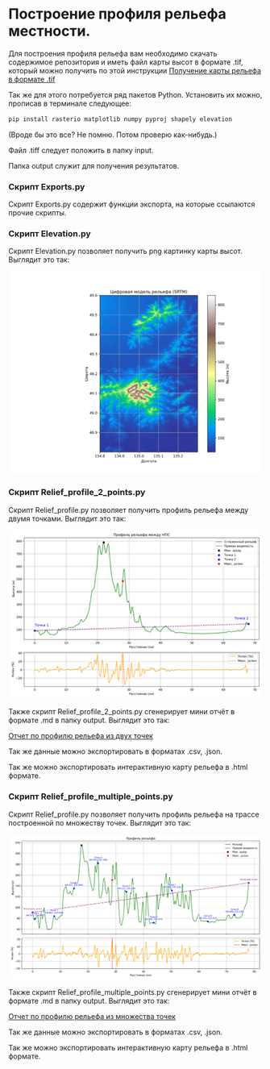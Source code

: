 # Построение профиля рельефа местности.
Для построения профиля рельефа вам необходимо скачать содержимое репозитория и иметь файл карты высот в формате .tif, который можно получить по этой инструкции [Получение карты рельефа в формате .tif](/samples/instruction-1.md)

Так же для этого потребуется ряд пакетов Python. Установить их можно, прописав в терминале следующее:
```bash
pip install rasterio matplotlib numpy pyproj shapely elevation
```
(Вроде бы это все? Не помню. Потом проверю как-нибудь.)

Файл .tiff следует положить в папку input.

Папка output служит для получения результатов.

### Скрипт Exports.py
Скрипт Exports.py содержит функции экспорта, на которые ссылаются прочие скрипты.

### Скрипт Elevation.py
Скрипт Elevation.py позволяет получить png картинку карты высот. Выглядит это так:

![height_map](/samples/height_map.png)

### Скрипт Relief_profile_2_points.py
Скрипт Relief_profile.py позволяет получить профиль рельефа между двумя точками. Выглядит это так:

![Профиль по двум точкам](/samples/relief_profile_2_points.png)

Также скрипт Relief_profile_2_points.py сгенерирует мини отчёт в формате .md в папку output. Выглядит это так:

[Отчет по профилю рельефа из двух точек](/samples/relief_report_2_points.md)

Так же данные можно экспортировать в форматах .csv, .json.

Так же можно экспортировать интерактивную карту рельефа в .html формате.

### Скрипт Relief_profile_multiple_points.py
Скрипт Relief_profile.py позволяет получить профиль рельефа на трассе построенной по множеству точек. Выглядит это так:

![Профиль по множеству точек](/samples/relief_profile_multiple_points.png)

Также скрипт Relief_profile_multiple_points.py сгенерирует мини отчёт в формате .md в папку output. Выглядит это так:

[Отчет по профилю рельефа из множества точек](/samples/relief_report_multiple_points.md)

Так же данные можно экспортировать в форматах .csv, .json.

Так же можно экспортировать интерактивную карту рельефа в .html формате.


